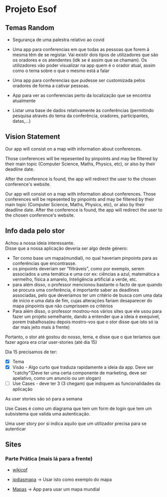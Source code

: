 # Projeto Esof

## Temas Random

- Segurança de uma palestra relativo ao covid

- Uma app para conferencias em que todas as pessoas que forem à mesma têm de se registar.
Vai existir dois tipos de utilizadores que são os oradores e os atendentes (idk se é assim que se chamam).
Os utilizadores vão poder visualizar na app quem é o orador atual, assim como o tema sobre o que o mesmo está a falar

- Uma app para conferencias que pudesse ser customizada pelos oradores de forma a cativar pessoas.

- App para ver as conferencias perto da localização que se encontra atualmente

- Listar uma base de dados relativamente às conferências (permitindo pesquisa através do tema da conferência, oradores, participantes, datas,...)

## Vision Statement

Our app will consist on a map with information about conferences.  

Those conferences will be repesented by pinpoints and may be filtered by their main topic (Computer Science, Maths, Physics, etc), or also by their deadline date.

After the conference is found, the app will redirect the user to the chosen conference's website.

Our app will consist on a map with information about conferences. Those conferences will be repesented by pinpoints and may be filtered by their main topic (Computer Science, Maths, Physics, etc), or also by their deadline date. After the conference is found, the app will redirect the user to the chosen conference's website.



## Info dada pelo stor
Achou a nossa ideia interessante.  
Disse que a nossa aplicação deveria ser algo deste género:

- Ter como base um mapa(mundial), no qual haveriam pinpoints para as conferências que encontrasse.
- os pinpoints deveriam ser "filtráveis", como por exemplo, serem associados a uma temática e uma cor ex: ciências a azul, matemática a vermelho, física a amarelo, Inteligência artificial a verde, etc.
- para além disso, o professor mencionou bastante o facto de que quando se procura uma conferência, é importante saber as deadlines associadas, pelo que deveríamos ter um critério de busca com uma data de inicio e uma data de fim, cujas alterações fariam desaparecer do mapa pinpoints que não cumprissem os critérios
- Para além disso, o professor mostrou-nos vários sites que ele usou para fazer um projeto semelhante, dando a entender que a ideia é exequível, porem trabalhosa(eu depois mostro-vos que o stor disse que isto só ia dar mais jeito mais à frente)

Portanto, o stor até gostou do nosso, tema, e disse que o que teríamos que fazer agora era criar user-stories (até dia 15)


Dia 15 precisamos de ter:
- [x] Tema
- [x] Visão - Algo curto que traduza rapidamente a ideia da app. Deve ser "catchy"(Deve ter uma certa componente de marketing, deve ser apelativo, como um anuncio ou um slogan)
- [ ] Use Cases - deve ter 3 (3 chegam) que indiquem as funcionalidades da aplicação

As user stories são só para a semana

Use Cases é como um diagrama que tem um form de login que tem um subsistema que valida uma autenticação.

Uma user story por si indica aquilo que um utilizador precisa para se autenticar


## Sites
### Parte Prática (mais lá para a frente)
- [wikicpf](http://www.wikicfp.com/cfp/)

- [jpdiasmapa](http://jpdias.me/hikept/) -> Usar isto como exemplo do mapa

- [Mapas](https://leafletjs.com/) -> App para usar um mapa mundial
